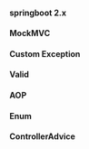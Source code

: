 #### springboot 2.x
#### MockMVC
#### Custom Exception
#### Valid
#### AOP
#### Enum
#### ControllerAdvice
